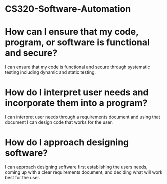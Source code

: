 # CS320-Software-Automation


# How can I ensure that my code, program, or software is functional and secure?

I can ensure that my code is functional and secure through systematic testing including dynamic and static testing.

# How do I interpret user needs and incorporate them into a program?

I can interpret user needs through a requirements document and using that document I can design code that works for the user.

# How do I approach designing software?

I can approach designing software first establishing the users needs, coming up with a clear requirements document, and deciding what will work best for the user.
